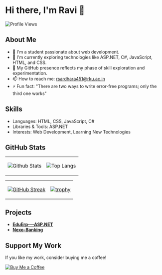 # Hi there, I'm Ravi 👋

![Profile Views](https://komarev.com/ghpvc/?username=MrRavi246&style=flat-square)

## About Me

- 🌱 I'm a student passionate about web development.
- 🔭 I'm currently exploring technologies like ASP.NET, C#, JavaScript, HTML, and CSS.
- 🤔 My GitHub presence reflects my phase of skill exploration and experimentation.
- 📫 How to reach me: [rsardhara451@rku.ac.in](mailto:rsardhara451@rku.ac.in)
- ⚡ Fun fact: "There are two ways to write error-free programs; only the third one works"
  
## Skills
- Languages: HTML, CSS, JavaScript, C#
- Libraries & Tools: ASP.NET
- Interests: Web Development, Learning New Technologies

## GitHub Stats  

<div align="center">

<!-- Row 1: Stats + Top Languages -->
<table>
<tr>
<td>
  
![Github Stats](https://github-readme-stats.vercel.app/api?username=MrRavi246&show_icons=true&title_color=00BFFF&icon_color=00BFFF&text_color=FFFFFF&bg_color=000000)

</td>
<td>

![Top Langs](https://github-readme-stats.vercel.app/api/top-langs/?username=MrRavi246&title_color=00BFFF&text_color=FFFFFF&bg_color=000000)

</td>
</tr>
</table>

<!-- Row 2: Streak + Trophy -->
<table>
<tr>
<td>

[![GitHub Streak](https://streak-stats.demolab.com/?user=MrRavi246&theme=black-ice&ring=00BFFF&fire=00BFFF&currStreakLabel=00BFFF&background=000000&stroke=FFFFFF&sideNums=FFFFFF&currStreakNum=FFFFFF&sideLabels=FFFFFF)](https://git.io/streak-stats)

</td>
<td>

[![trophy](https://github-profile-trophy.vercel.app/?username=MrRavi246&theme=onestar&no-frame=true&row=2&column=3&title_color=00BFFF&text_color=FFFFFF&bg_color=000000)](https://github.com/ryo-ma/github-profile-trophy)

</td>
</tr>
</table>

</div>


## Projects
- [**EduErp---ASP.NET**](https://github.com/MrRavi246/EduErp---ASP.NET)
- [**Nexo-Banking**](https://github.com/MrRavi246/Nexo-Banking)

## Support My Work

If you like my work, consider buying me a coffee!

[![Buy Me a Coffee](https://img.shields.io/badge/-Buy%20Me%20a%20Coffee-orange?style=flat-square&logo=buy-me-a-coffee&logoColor=white&link=https://www.buymeacoffee.com/mrravi246)](https://www.buymeacoffee.com/mrravi246)
